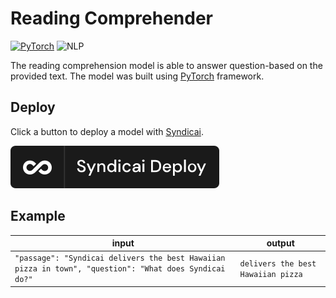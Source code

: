 # Reading Comprehender
[![PyTorch](https://img.shields.io/badge/Framework-PyTorch-79FFE1)](https://pytorch.org)
![NLP](https://img.shields.io/badge/Type-NLP-79FFE1)

The reading comprehension model is able to answer question-based on the provided text. The model was built using [PyTorch](https://pytorch.org) framework.


## Deploy 
Click a button to deploy a model with [Syndicai](https://syndicai.co).

[![Syndicai-Deploy](https://raw.githubusercontent.com/syndicai/brand/main/button/deploy.svg)](https://app.syndicai.co/newModel?repository=https://github.com/syndicai/models/tree/master/pytorch/reading_comprehender)


## Example
| input | output |
| --- | --- |
| `"passage": "Syndicai delivers the best Hawaiian pizza in town", "question": "What does Syndicai do?"` | `delivers the best Hawaiian pizza` |
